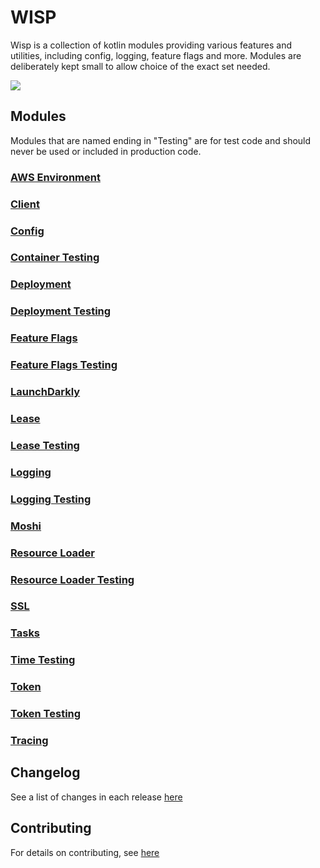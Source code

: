 # WISP

Wisp is a collection of kotlin modules providing various features and utilities, including config, logging, feature
flags and more. Modules are deliberately kept small to allow choice of the exact set needed.

[<img src="https://img.shields.io/maven-central/v/app.cash.wisp/wisp-bom.svg?label=latest%20release"/>](http://search.maven.org/#search%7Cga%7C1%7Capp.cash.wisp)

## Modules

Modules that are named ending in "Testing" are for test code and should never be used or included in production code.

### [AWS Environment](wisp-aws-environment/README.md)

### [Client](wisp-client/README.md)

### [Config](wisp-config/README.md)

### [Container Testing](wisp-containers-testing/README.md)

### [Deployment](wisp-deployment/README.md)

### [Deployment Testing](wisp-deployment-testing/README.md)

### [Feature Flags](wisp-feature/README.md)

### [Feature Flags Testing](wisp-feature-testing/README.md)

### [LaunchDarkly](wisp-launchdarkly/README.md)

### [Lease](wisp-lease/README.md)

### [Lease Testing](wisp-lease-testing/README.md)

### [Logging](wisp-logging/README.md)

### [Logging Testing](wisp-logging-testing/README.md)

### [Moshi](wisp-moshi/README.md)

### [Resource Loader](wisp-resource-loader/README.md)

### [Resource Loader Testing](wisp-resource-loader-testing/README.md)

### [SSL](wisp-ssl/README.md)

### [Tasks](wisp-task/README.md)

### [Time Testing](wisp-time-testing/README.md)

### [Token](wisp-token/README.md)

### [Token Testing](wisp-token-testing/README.md)

### [Tracing](wisp-tracing/README.md)

## Changelog

See a list of changes in each release [here](CHANGELOG.md)

## Contributing

For details on contributing, see [here](CONTRIBUTING.md)
